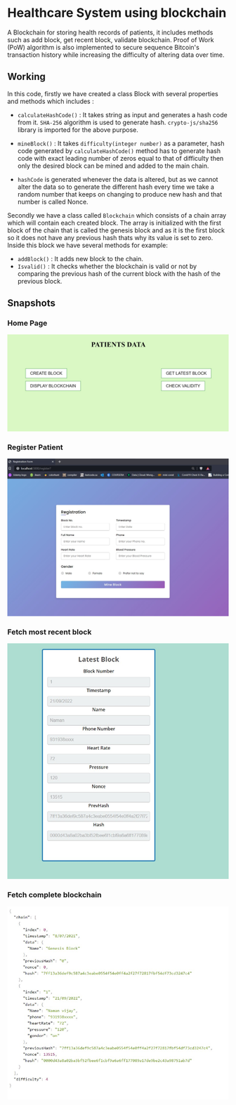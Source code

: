 # Healthcare System using blockchain

A Blockchain for storing health records of patients, it includes methods such as add block, get recent block, validate blockchain. Proof of Work (PoW) algorithm is also implemented to secure sequence Bitcoin's transaction history while increasing the difficulty of altering data over time.

## Working

In this code, firstly we have created a class Block with several properties and methods which includes : 

- `calculateHashCode()` : It takes string as input and generates a hash code from it.
   `SHA-256` algorithm is used to generate hash.
   `crypto-js/sha256` library is imported for the above purpose.
    
- `mineBlock()` : It takes `difficulty(integer number)` as a parameter, hash code generated by `calculateHashCode()` method has to 
   generate hash code with exact leading number of zeros equal to that of difficulty then only the desired block can be mined and added to the main chain.
   
- `hashCode` is generated whenever the data is altered, but as we cannot alter the data so to generate the different hash every time we take a random number that keeps on changing to produce new hash and that number is called Nonce.
  

Secondly we have a class called `Blockchain` which consists of a chain array which will contain each created block.
The array is initialized with the first block of the chain that is called the genesis block and as it is the first block so it does not have any previous hash thats why its value is set to zero. Inside this block we have several methods for example: 
   
- `addBlock()` : It adds new block to the chain.
- `Isvalid()` : It checks whether the blockchain is valid or not by comparing the previous hash of the current block with the hash of the previous block.

## Snapshots

### Home Page

![home page](src/images/home.jpg)

### Register Patient 

![register patient](src/images/register.jpg)

### Fetch most recent block

![latest block](src/images/latestBlock.jpg)

### Fetch complete blockchain

![chain](src/images/chain.jpg)
   
   
   
   





